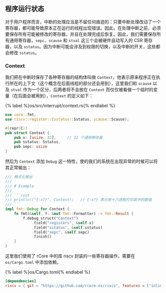 ## 程序运行状态

对于用户程序而言，中断的处理应当是不留任何痕迹的：只要中断处理改动了一个寄存器，都可能导致原本正在运行的线程出现错误。因此，在处理中断之前，必须要保存所有可能被修改的寄存器，并且在处理完成后恢复。因此，我们需要保存所有通用寄存器，`sepc`、`scause` 和 `stval` 这三个会被硬件自动写入的 CSR 寄存器，以及 `sstatus`。因为中断可能会涉及到权限的切换，以及中断的开关，这些都会修改 `sstatus`。

### Context

我们把在中断时保存了各种寄存器的结构体叫做 `Context`，他表示原来程序正在执行所在的上下文（这个概念在后面线程的部分还会用到），这里我们和 `scause` 以及 `stval` 作为一个区分，后两者将不会放在 `Context` 而仅仅被看做一个临时的变量（在后面会被用到），`Context` 的定义如下：

{% label %}os/src/interrupt/context.rs{% endlabel %}
```rust
use core::fmt;
use riscv::register::{sstatus::Sstatus, scause::Scause};

#[repr(C)]
pub struct Context {
    pub x: [usize; 32],     // 32 个通用寄存器
    pub sstatus: Sstatus,
    pub sepc: usize
}
```

然后为 `Context` 添加 `Debug` 这一特性，使的我们的系统在出现异常的时候可以将其正常输出：

```rust
/// 格式化输出
///
/// # Example
///
/// ```rust
/// println!("{:x?}", Context);   // {:x?} 表示用十六进制打印其中的数值
/// ```
impl fmt::Debug for Context {
    fn fmt(&self, f: &mut fmt::Formatter) -> fmt::Result {
        f.debug_struct("Context")
            .field("registers", &self.x)
            .field("sstatus", &self.sstatus)
            .field("sepc", &self.sepc)
            .finish()
    }
}
```

这里我们使用了 rCore 中的库 riscv 封装的一些寄存器操作，需要在 `os/Cargo.toml` 中添加依赖。

{% label %}os/Cargo.toml{% endlabel %}
```toml
[dependencies]
riscv = { git = "https://github.com/rcore-os/riscv", features = ["inline-asm"] }
```

